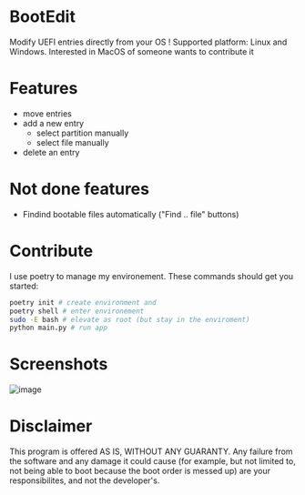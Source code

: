 # BootEdit


Modify UEFI entries directly from your OS !
Supported platform: Linux and Windows. Interested in MacOS of someone wants to contribute it

# Features
- move entries 
- add a new entry
    - select partition manually
    - select file manually
- delete an entry
# Not done features
- Findind bootable files automatically ("Find .. file" buttons)

# Contribute

I use poetry to manage my environement. These commands should get you started:
```sh
poetry init # create environment and 
poetry shell # enter environement
sudo -E bash # elevate as root (but stay in the enviroment)
python main.py # run app
```

# Screenshots

![image](https://user-images.githubusercontent.com/42669835/251552608-3edfd45b-ef23-49a9-9d46-335d9825bc50.png)

# Disclaimer

This program is offered AS IS, WITHOUT ANY GUARANTY.
Any failure from the software and any damage it could cause (for example, but not limited to, not being able to boot because the boot order is messed up) are your responsibilites, and not the developer's.
